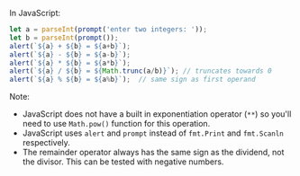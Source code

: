 In JavaScript:

```javascript
let a = parseInt(prompt('enter two integers: '));
let b = parseInt(prompt());
alert(`${a} + ${b} = ${a+b}`);
alert(`${a} - ${b} = ${a-b}`);
alert(`${a} * ${b} = ${a*b}`);
alert(`${a} / ${b} = ${Math.trunc(a/b)}`); // truncates towards 0
alert(`${a} % ${b} = ${a%b}`);  // same sign as first operand
```
Note: 

- JavaScript does not have a built in exponentiation operator (`**`) so you'll need to use `Math.pow()` function for this operation.
- JavaScript uses `alert` and `prompt` instead of `fmt.Print` and `fmt.Scanln` respectively. 
- The remainder operator always has the same sign as the dividend, not the divisor. This can be tested with negative numbers.
